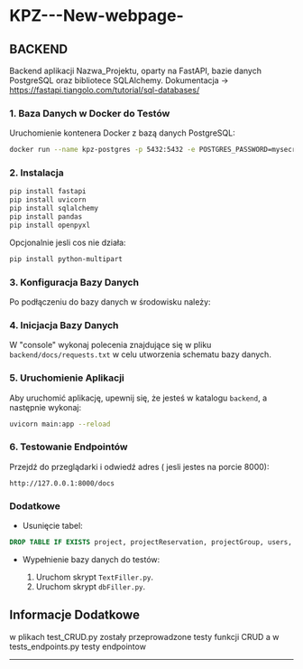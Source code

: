 # KPZ---New-webpage-

## BACKEND

Backend aplikacji Nazwa_Projektu, oparty na FastAPI, bazie danych PostgreSQL oraz bibliotece SQLAlchemy. 
Dokumentacja -> https://fastapi.tiangolo.com/tutorial/sql-databases/


### 1. Baza Danych w Docker do Testów

Uruchomienie kontenera Docker z bazą danych PostgreSQL:

```bash
docker run --name kpz-postgres -p 5432:5432 -e POSTGRES_PASSWORD=mysecretpassword -d postgres
```

### 2. Instalacja

```bash
pip install fastapi
pip install uvicorn
pip install sqlalchemy
pip install pandas
pip install openpyxl
```

Opcjonalnie jesli cos nie działa:

```bash
pip install python-multipart
```

### 3. Konfiguracja Bazy Danych

Po podłączeniu do bazy danych w środowisku należy:

### 4. Inicjacja Bazy Danych

W "console" wykonaj polecenia znajdujące się w pliku `backend/docs/requests.txt` w celu utworzenia schematu bazy danych.

### 5. Uruchomienie Aplikacji

Aby uruchomić aplikację, upewnij się, że jesteś w katalogu `backend`, a następnie wykonaj:

```bash
uvicorn main:app --reload
```

### 6. Testowanie Endpointów

Przejdź do przeglądarki i odwiedź adres ( jesli jestes na porcie 8000):

```
http://127.0.0.1:8000/docs
```

### Dodatkowe

- Usunięcie tabel:

```sql
DROP TABLE IF EXISTS project, projectReservation, projectGroup, users, guardian, actionhistory, "User", projectreservation, project, "Group" CASCADE;
```

- Wypełnienie bazy danych do testów:

    1. Uruchom skrypt `TextFiller.py`.
    2. Uruchom skrypt `dbFiller.py`.

## Informacje Dodatkowe

w plikach test_CRUD.py zostały przeprowadzone testy funkcji CRUD a w tests_endpoints.py testy endpointow

--- 

